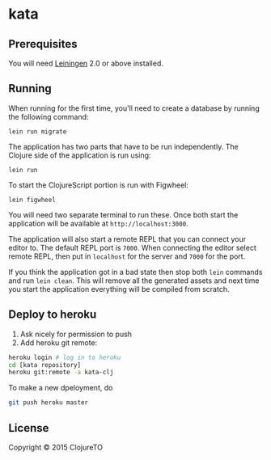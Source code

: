 # kata


## Prerequisites

You will need [Leiningen][1] 2.0 or above installed.

[1]: https://github.com/technomancy/leiningen

## Running

When running for the first time, you'll need to create a database by running the following command:

    lein run migrate

The application has two parts that have to be run independently.
The Clojure side of the application is run using:

    lein run

To start the ClojureScript portion is run with Figwheel:

    lein figwheel
    
You will need two separate terminal to run these.
Once both start the application will be available at `http://localhost:3000`.

The application will also start a remote REPL that you can connect your editor to.
The default REPL port is `7000`. When connecting the editor select remote REPL, then
put in `localhost` for the server and `7000` for the port.

If you think the application got in a bad state then stop both `lein` commands and
run `lein clean`. This will remove all the generated assets and next time you start
the application everything will be compiled from scratch.

## Deploy to heroku

1. Ask nicely for permission to push
2. Add heroku git remote:

```bash
heroku login # log in to heroku
cd [kata repository]
heroku git:remote -a kata-clj
```
To make a new dpeloyment, do

```bash
git push heroku master
```

## License

Copyright © 2015 ClojureTO
